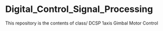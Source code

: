 # Digital_Control_Signal_Processing
This repository is the contents of class/ DCSP 1axis Gimbal Motor Control
